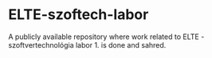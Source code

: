 # ELTE-szoftech-labor
A publicly available repository where work related to ELTE - szoftvertechnológia labor 1. is done and sahred.
